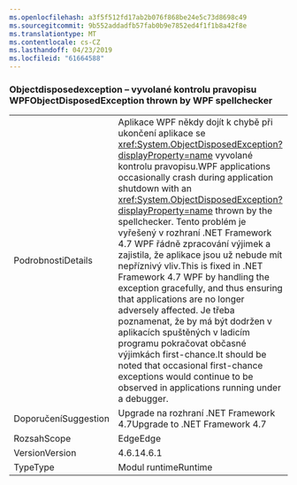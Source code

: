 ```yaml
---
ms.openlocfilehash: a3f5f512fd17ab2b076f868be24e5c73d8698c49
ms.sourcegitcommit: 9b552addadfb57fab0b9e7852ed4f1f1b8a42f8e
ms.translationtype: MT
ms.contentlocale: cs-CZ
ms.lasthandoff: 04/23/2019
ms.locfileid: "61664588"
---
```

### <a name="objectdisposedexception-thrown-by-wpf-spellchecker"></a><span data-ttu-id="0dae3-101">Objectdisposedexception – vyvolané kontrolu pravopisu WPF</span><span class="sxs-lookup"><span data-stu-id="0dae3-101">ObjectDisposedException thrown by WPF spellchecker</span></span>

|   |   |
|---|---|
|<span data-ttu-id="0dae3-102">Podrobnosti</span><span class="sxs-lookup"><span data-stu-id="0dae3-102">Details</span></span>|<span data-ttu-id="0dae3-103">Aplikace WPF někdy dojít k chybě při ukončení aplikace se <xref:System.ObjectDisposedException?displayProperty=name> vyvolané kontrolu pravopisu.</span><span class="sxs-lookup"><span data-stu-id="0dae3-103">WPF applications occasionally crash during application shutdown with an <xref:System.ObjectDisposedException?displayProperty=name> thrown by the spellchecker.</span></span> <span data-ttu-id="0dae3-104">Tento problém je vyřešený v rozhraní .NET Framework 4.7 WPF řádně zpracování výjimek a zajistila, že aplikace jsou už nebude mít nepříznivý vliv.</span><span class="sxs-lookup"><span data-stu-id="0dae3-104">This is fixed in .NET Framework 4.7 WPF by handling the exception gracefully, and thus ensuring that applications are no longer adversely affected.</span></span> <span data-ttu-id="0dae3-105">Je třeba poznamenat, že by má být dodržen v aplikacích spuštěných v ladicím programu pokračovat občasné výjimkách first-chance.</span><span class="sxs-lookup"><span data-stu-id="0dae3-105">It should be noted that occasional first-chance exceptions would continue to be observed in applications running under a debugger.</span></span>|
|<span data-ttu-id="0dae3-106">Doporučení</span><span class="sxs-lookup"><span data-stu-id="0dae3-106">Suggestion</span></span>|<span data-ttu-id="0dae3-107">Upgrade na rozhraní .NET Framework 4.7</span><span class="sxs-lookup"><span data-stu-id="0dae3-107">Upgrade to .NET Framework 4.7</span></span>|
|<span data-ttu-id="0dae3-108">Rozsah</span><span class="sxs-lookup"><span data-stu-id="0dae3-108">Scope</span></span>|<span data-ttu-id="0dae3-109">Edge</span><span class="sxs-lookup"><span data-stu-id="0dae3-109">Edge</span></span>|
|<span data-ttu-id="0dae3-110">Version</span><span class="sxs-lookup"><span data-stu-id="0dae3-110">Version</span></span>|<span data-ttu-id="0dae3-111">4.6.1</span><span class="sxs-lookup"><span data-stu-id="0dae3-111">4.6.1</span></span>|
|<span data-ttu-id="0dae3-112">Type</span><span class="sxs-lookup"><span data-stu-id="0dae3-112">Type</span></span>|<span data-ttu-id="0dae3-113">Modul runtime</span><span class="sxs-lookup"><span data-stu-id="0dae3-113">Runtime</span></span>|
